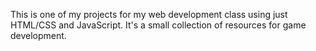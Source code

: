 This is one of my projects for my web development class using just HTML/CSS and JavaScript. It's a small collection of resources for game development. 
